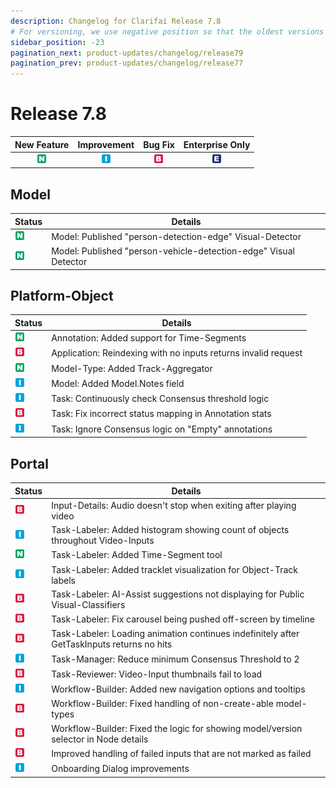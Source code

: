 ```yaml
---
description: Changelog for Clarifai Release 7.8
# For versioning, we use negative position so that the oldest versions are displayed at the bottom. Any time you add a new version, increase the position by -1.
sidebar_position: -23
pagination_next: product-updates/changelog/release79
pagination_prev: product-updates/changelog/release77
---
```


# Release 7.8

| New Feature | Improvement | Bug Fix | Enterprise Only |
| :---: | :---: | :---: | :---: |
| ![new-feature](/img/new_feature.jpg) | ![improvement](/img/improvement.jpg) | ![bug](/img/bug.jpg) | ![enterprise](/img/enterprise.jpg) |


## Model

|Status     |Details                                                                       |
|-----------|------------------------------------------------------------------------------|
| ![new-feature](/img/new_feature.jpg) |Model: Published "person-detection-edge" Visual-Detector        |
| ![new-feature](/img/new_feature.jpg) |Model: Published "person-vehicle-detection-edge" Visual Detector|

## Platform-Object

|Status     |Details                                                                         |
|-----------|--------------------------------------------------------------------------------|
| ![new-feature](/img/new_feature.jpg) |Annotation: Added support for Time-Segments                   |
| ![bug](/img/bug.jpg) |Application: Reindexing with no inputs returns invalid request|
| ![new-feature](/img/new_feature.jpg) |Model-Type: Added Track-Aggregator                            |
| ![improvement](/img/improvement.jpg) |Model: Added Model.Notes field                                |
| ![improvement](/img/improvement.jpg) |Task: Continuously check Consensus threshold logic            |
| ![bug](/img/bug.jpg) |Task: Fix incorrect status mapping in Annotation stats        |
| ![improvement](/img/improvement.jpg) |Task: Ignore Consensus logic on "Empty" annotations           |

## Portal

|Status     |Details                                                                                                   |
|-----------|----------------------------------------------------------------------------------------------------------|
| ![bug](/img/bug.jpg) |Input-Details: Audio doesn't stop when exiting after playing video                        |
| ![improvement](/img/improvement.jpg) |Task-Labeler: Added histogram showing count of objects throughout Video-Inputs            |
| ![new-feature](/img/new_feature.jpg) |Task-Labeler: Added Time-Segment tool                                                     |
| ![improvement](/img/improvement.jpg) |Task-Labeler: Added tracklet visualization for Object-Track labels                        |
| ![bug](/img/bug.jpg) |Task-Labeler: AI-Assist suggestions not displaying for Public Visual-Classifiers          |
| ![bug](/img/bug.jpg) |Task-Labeler: Fix carousel being pushed off-screen by timeline                            |
| ![bug](/img/bug.jpg) |Task-Labeler: Loading animation continues indefinitely after GetTaskInputs returns no hits|
| ![improvement](/img/improvement.jpg) |Task-Manager: Reduce minimum Consensus Threshold to 2                                     |
| ![bug](/img/bug.jpg) |Task-Reviewer: Video-Input thumbnails fail to load                                        |
| ![improvement](/img/improvement.jpg) |Workflow-Builder: Added new navigation options and tooltips                               |
| ![bug](/img/bug.jpg) |Workflow-Builder: Fixed handling of non-create-able model-types                           |
| ![bug](/img/bug.jpg) |Workflow-Builder: Fixed the logic for showing model/version selector in Node details      |
| ![bug](/img/bug.jpg) |Improved handling of failed inputs that are not marked as failed                      |
| ![improvement](/img/improvement.jpg) |Onboarding Dialog improvements                                                                            |
